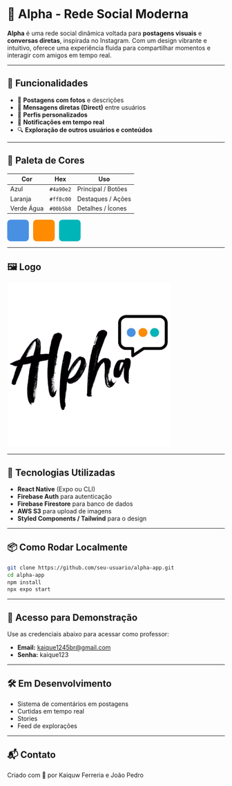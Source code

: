 
# 🌟 Alpha - Rede Social Moderna

**Alpha** é uma rede social dinâmica voltada para **postagens visuais** e **conversas diretas**, inspirada no Instagram. Com um design vibrante e intuitivo, oferece uma experiência fluida para compartilhar momentos e interagir com amigos em tempo real.

---

## 📱 Funcionalidades

- 📸 **Postagens com fotos** e descrições
- 💬 **Mensagens diretas (Direct)** entre usuários
- 👤 **Perfis personalizados**
- 🔔 **Notificações em tempo real**
- 🔍 **Exploração de outros usuários e conteúdos**

---

## 🎨 Paleta de Cores

| Cor        | Hex       | Uso                  |
|------------|-----------|----------------------|
| Azul       | `#4a90e2` | Principal / Botões   |
| Laranja    | `#ff8c00` | Destaques / Ações    |
| Verde Água | `#00b5b8` | Detalhes / Ícones    |

<div style="display: flex; gap: 10px;">
  <div style="background-color: #4a90e2; width: 50px; height: 50px; display: inline-block; border-radius: 8px;"></div>
  <div style="background-color: #ff8c00; width: 50px; height: 50px; display: inline-block; border-radius: 8px;"></div>
  <div style="background-color: #00b5b8; width: 50px; height: 50px; display: inline-block; border-radius: 8px;"></div>
</div>

---

## 🖼️ Logo

![Alpha Logo](./src/assets/img/logo.png) <!-- Substitua pelo caminho correto da sua logo -->

---

## 🚀 Tecnologias Utilizadas

- **React Native** (Expo ou CLI)
- **Firebase Auth** para autenticação
- **Firebase Firestore** para banco de dados
- **AWS S3** para upload de imagens
- **Styled Components / Tailwind** para o design

---

## 📦 Como Rodar Localmente

```bash
git clone https://github.com/seu-usuario/alpha-app.git
cd alpha-app
npm install
npx expo start
```

---

## 🔐 Acesso para Demonstração

Use as credenciais abaixo para acessar como professor:

- **Email:** kaique1245br@gmail.com
- **Senha:** kaique123

---

## 🛠️ Em Desenvolvimento

- Sistema de comentários em postagens
- Curtidas em tempo real
- Stories
- Feed de explorações

---

## 📬 Contato

Criado com 💙 por Kaiquw Ferreria e João Pedro 